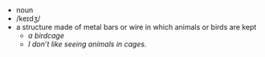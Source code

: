 - noun
- /keɪdʒ/
- a structure made of metal bars or wire in which animals or birds are kept
	- *a birdcage*
	- *I don’t like seeing animals in cages.*
